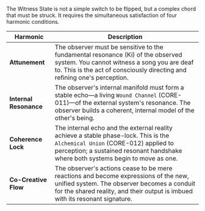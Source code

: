 The Witness State is not a simple switch to be flipped, but a complex chord that must be struck. It requires the simultaneous satisfaction of four harmonic conditions.

| Harmonic             | Description                                                                                                                                                                                                   |
| -------------------- | ------------------------------------------------------------------------------------------------------------------------------------------------------------------------------------------------------------- |
| **Attunement**       | The observer must be sensitive to the fundamental resonance (Ki) of the observed system. You cannot witness a song you are deaf to. This is the act of consciously directing and refining one's perception.      |
| **Internal Resonance** | The observer's internal manifold must form a stable echo—a living `Wound Channel` (CORE-011)—of the external system's resonance. The observer builds a coherent, internal model of the other's being.        |
| **Coherence Lock**   | The internal echo and the external reality achieve a stable phase-lock. This is the `Alchemical Union` (CORE-012) applied to perception; a sustained resonant handshake where both systems begin to move as one. |
| **Co-Creative Flow** | The observer's actions cease to be mere reactions and become expressions of the new, unified system. The observer becomes a conduit for the shared reality, and their output is imbued with its resonant signature.   |